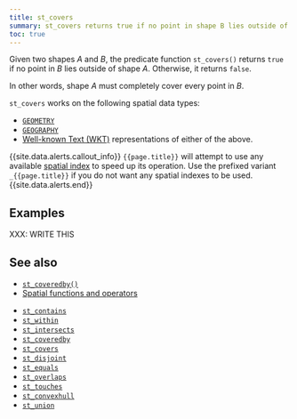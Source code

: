 ```yaml
---
title: st_covers
summary: st_covers returns true if no point in shape B lies outside of shape A
toc: true
---
```


Given two shapes _A_ and _B_, the predicate function `st_covers()` returns `true` if no point in _B_ lies outside of shape _A_.  Otherwise, it returns `false`.

In other words, shape _A_ must completely cover every point in _B_.

`st_covers` works on the following spatial data types:

- [`GEOMETRY`](spatial-glossary.html#geometry)
- [`GEOGRAPHY`](spatial-glossary.html#geography)
- [Well-known Text (WKT)](spatial-glossary.html#wkt) representations of either of the above.

{{site.data.alerts.callout_info}}
`{{page.title}}` will attempt to use any available [spatial index](spatial-indexes.html) to speed up its operation.  Use the prefixed variant `_{{page.title}}` if you do not want any spatial indexes to be used.
{{site.data.alerts.end}}

## Examples

XXX: WRITE THIS

## See also

+ [`st_coveredby()`](st_coveredby.html)
+ [Spatial functions and operators](functions-and-operators.html#spatial-functions)

- [`st_contains`](st_contains.html)
- [`st_within`](st_within.html)
- [`st_intersects`](st_intersects.html)
- [`st_coveredby`](st_coveredby.html)
- [`st_covers`](st_covers.html)
- [`st_disjoint`](st_disjoint.html)
- [`st_equals`](st_equals.html)
- [`st_overlaps`](st_overlaps.html)
- [`st_touches`](st_touches.html)
- [`st_convexhull`](st_convexhull.html)
- [`st_union`](st_union.html)
